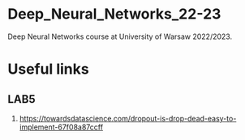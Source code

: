 # Deep_Neural_Networks_22-23
Deep Neural Networks course at University of Warsaw 2022/2023.

# Useful links

## LAB5
  1. https://towardsdatascience.com/dropout-is-drop-dead-easy-to-implement-67f08a87ccff
